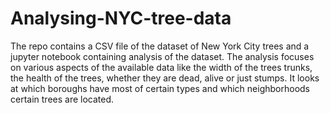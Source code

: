 # Analysing-NYC-tree-data
The repo contains a CSV file of the dataset of New York City trees and a jupyter notebook containing analysis of the dataset.
The analysis focuses on various aspects of the available data like the width of the trees trunks, the health of the trees, whether they are dead, alive or just stumps. It looks at which boroughs have most of certain types and which neighborhoods certain trees are located.
